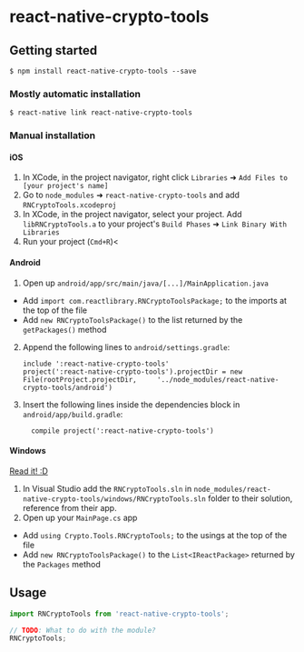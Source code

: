 # react-native-crypto-tools

## Getting started

`$ npm install react-native-crypto-tools --save`

### Mostly automatic installation

`$ react-native link react-native-crypto-tools`

### Manual installation


#### iOS

1. In XCode, in the project navigator, right click `Libraries` ➜ `Add Files to [your project's name]`
2. Go to `node_modules` ➜ `react-native-crypto-tools` and add `RNCryptoTools.xcodeproj`
3. In XCode, in the project navigator, select your project. Add `libRNCryptoTools.a` to your project's `Build Phases` ➜ `Link Binary With Libraries`
4. Run your project (`Cmd+R`)<

#### Android

1. Open up `android/app/src/main/java/[...]/MainApplication.java`
  - Add `import com.reactlibrary.RNCryptoToolsPackage;` to the imports at the top of the file
  - Add `new RNCryptoToolsPackage()` to the list returned by the `getPackages()` method
2. Append the following lines to `android/settings.gradle`:
  	```
  	include ':react-native-crypto-tools'
  	project(':react-native-crypto-tools').projectDir = new File(rootProject.projectDir, 	'../node_modules/react-native-crypto-tools/android')
  	```
3. Insert the following lines inside the dependencies block in `android/app/build.gradle`:
  	```
      compile project(':react-native-crypto-tools')
  	```

#### Windows
[Read it! :D](https://github.com/ReactWindows/react-native)

1. In Visual Studio add the `RNCryptoTools.sln` in `node_modules/react-native-crypto-tools/windows/RNCryptoTools.sln` folder to their solution, reference from their app.
2. Open up your `MainPage.cs` app
  - Add `using Crypto.Tools.RNCryptoTools;` to the usings at the top of the file
  - Add `new RNCryptoToolsPackage()` to the `List<IReactPackage>` returned by the `Packages` method


## Usage
```javascript
import RNCryptoTools from 'react-native-crypto-tools';

// TODO: What to do with the module?
RNCryptoTools;
```
  